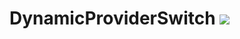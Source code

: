 # DynamicProviderSwitch [![](https://jitpack.io/v/DonaldDu/DynamicProviderSwitch.svg)](https://jitpack.io/#DonaldDu/DynamicProviderSwitch)
